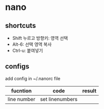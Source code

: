 # nano 
## shortcuts

- Shift 누르고 방향키: 영역 선택
- Alt-6: 선택 영역 복사
- Ctrl-u: 붙여넣기

## configs

add config in ~/.nanorc file

| fucntion    | code            | result |
| ----------- | --------------- | ------ |
| line number | set linenumbers |        |

